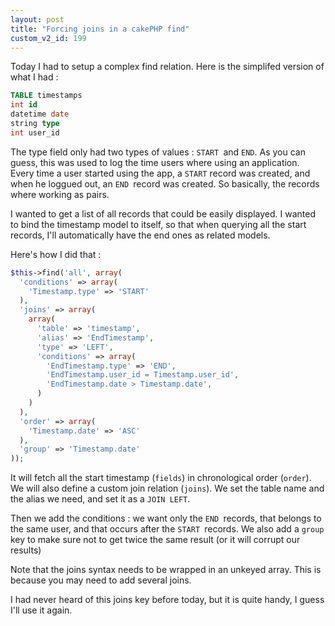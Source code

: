 ```yaml
---
layout: post
title: "Forcing joins in a cakePHP find"
custom_v2_id: 199
---
```


Today I had to setup a complex find relation. Here is the simplifed version of
what I had :


```sql
TABLE timestamps
int id
datetime date
string type
int user_id

```

The type field only had two types of values : `START `and `END`. As you can
guess, this was used to log the time users where using an application. Every
time a user started using the app, a `START` record was created, and when he
loggued out, an `END `record was created. So basically, the records where
working as pairs.

I wanted to get a list of all records that could be easily displayed. I wanted
to bind the timestamp model to itself, so that when querying all the start
records, I'll automatically have the end ones as related models.

Here's how I did that :


```php
$this->find('all', array(
  'conditions' => array(
    'Timestamp.type' => 'START'
  ),
  'joins' => array(
    array(
      'table' => 'timestamp',
      'alias' => 'EndTimestamp',
      'type' => 'LEFT',
      'conditions' => array(
        'EndTimestamp.type' => 'END',
        'EndTimestamp.user_id = Timestamp.user_id',
        'EndTimestamp.date > Timestamp.date',
      )
    )
  ),
  'order' => array(
    'Timestamp.date' => 'ASC'
  ),
  'group' => 'Timestamp.date'
));
```

It will fetch all the start timestamp (`fields`) in chronological order
(`order`). We will also define a custom join relation (`joins`). We set the
table name and the alias we need, and set it as a `JOIN LEFT`.

Then we add the conditions : we want only the `END `records, that belongs to
the same user, and that occurs after the `START `records. We also add a `group
`key to make sure not to get twice the same result (or it will corrupt our
results)

Note that the joins syntax needs to be wrapped in an unkeyed array. This is
because you may need to add several joins.

I had never heard of this joins key before today, but it is quite handy, I
guess I'll use it again.

